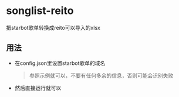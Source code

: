 # songlist-reito 
把starbot歌单转换成reito可以导入的xlsx  

## 用法  
- 在config.json里设置starbot歌单的域名  
    > 参照示例就可以，不要有任何多余的信息，否则可能会识别失败  
- 然后直接运行就可以  
